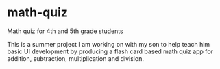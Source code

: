 # math-quiz
Math quiz for 4th and 5th grade students

This is a summer project I am working on with my son to help teach him basic UI development 
by producing a flash card based math quiz app for addition, subtraction, multiplication and division.
